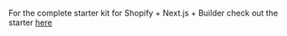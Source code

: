 For the complete starter kit for Shopify + Next.js + Builder check out the starter [here](https://github.com/BuilderIO/nextjs-shopify)